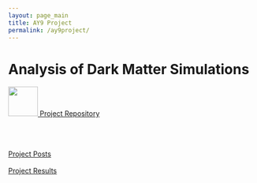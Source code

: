 ```yaml
---
layout: page_main
title: AY9 Project
permalink: /ay9project/
---
```



<div class="home">

  <h1 class="page-heading"></h1>

  <h1 class="main-title">  Analysis of Dark Matter Simulations </h1>


  <a href="https://github.com/bvillasen/AY9_dark_matter_analysis" target="_blank"  ><img  src="{{ site.url }}assets/images/GitHub_Logo.png" width="60px"> Project Repository </a>  

  <br>
  <br>
  <br>

  <div class="main-option" >
    <a href="{{ site.url }}/ay9project/posts/"  > Project Posts </a>
  </div>

  <br>


  <div class="main-option" >
    <a href="{{ site.url }}/ay9project/results/"  > Project Results </a>
  </div>

  <br>
  <br>
<!--
  <div class="main-category" >
    Leave a Message
  </div >

  <div class="message_form">
  <form class="" action="index.html" method="post">
    Subject
    <br>
    <input type="text" placeholder="" name="subject" value="" size="40%" maxlength="50" class="simple_box">
    <br>
    Your email (optional)
    <br>
    <input type="text" placeholder="" name="email" value="" size="40%" maxlength="50" class="simple_box">
    <br>
    Message:

     <textarea class="simple_box" id="textarea" name="subject" placeholder="Write message..." style="height:200px"></textarea>

    <button type="button" name="button" class="submit_button">Submit Message</button>
  </form>
  </div>


</div>
-->
